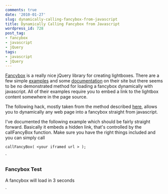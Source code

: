 ```yaml
---
comments: true
date: '2010-01-27'
slug: dynamically-calling-fancybox-from-javascript
title: Dynamically Calling Fancybox from Javascript
wordpress_id: 728
post_tag:
- fancybox
- javascript
- jQuery
tags:
- javascript
- jQuery
---
```


[Fancybox](http://fancybox.net) is a really nice jQuery library for creating lightboxes.  There are a few simple [examples](http://fancybox.net/example) and some [documentation](http://fancybox.net/howto) on their site but there seems to be no demonstrated method for loading a fancybox dynamically with javascript.  All of their examples require you to embed a link to the lightbox content somewhere in the page source.

The following hack, mostly taken from the method described [here](http://outburst.jloop.com/2009/08/06/call-fancybox-from-flash/), allows you to dynamically any web page into a fancybox straight from javascript.

I've documented the following example which should be fairly straight forward.  Basically it embeds a hidden link, that's controlled by the callFancyBox function.  Make sure you have the right things included and you can simply call

    
    callFancyBox( <your iframed url > );


`

<html>
<head>

<!--- These are the scripts and styles needed for fancybox to work --->
<script type="text/javascript" src="http://qwisk.com/sbmedia/scripts/libraries/jquery-1.3.2-mod.js" charset="utf-8"></script>
<script type="text/javascript" src="http://qwisk.com/sbmedia/scripts/libraries/jquery.fancybox-1.2.6.js" charset="utf-8"></script>
<link href="http://qwisk.com/sbmedia/css/jquery.fancybox-1.2.6.css" rel="stylesheet" type="text/css" media="all" />

</head>
<body>

<h3> Fancybox Test</h3>

A fancybox will load in 3 seconds

<!--- Currently fancybox only works on links in your page.  This div hides a link, who's href we change dynamically --->
<div id="hidden_clicker" style="display:none">
<a id="hiddenclicker" href="http://asdf.com" >Hidden Clicker</a>
</div>

<script type="text/javascript" >

// Register all links with-flash as fancybox's
$(document).ready(function() {
 $("a.overlay-flash").fancybox({
 'padding': 0,
 'zoomOpacity': true,
 'zoomSpeedIn': 500,
 'zoomSpeedOut': 500,
 'overlayOpacity': 0.75,
 'frameWidth': 530,
 'frameHeight': 400,
 'hideOnContentClick': false
 });
});

// This function allows you to call the fancy box from javascript
// origional source: http://outburst.jloop.com/2009/08/06/call-fancybox-from-flash/
function callBoxFancy(my_href) {
var j1 = document.getElementById("hiddenclicker");
j1.href = my_href;
$('#hiddenclicker').trigger('click');
}

// Call the Fancy Box 3 seconds after the page loads
$(document).ready(function() {
 window.setTimeout("callFancyBox('http://google.com');", 3000)
});
</script>

</body>
</html>

`
